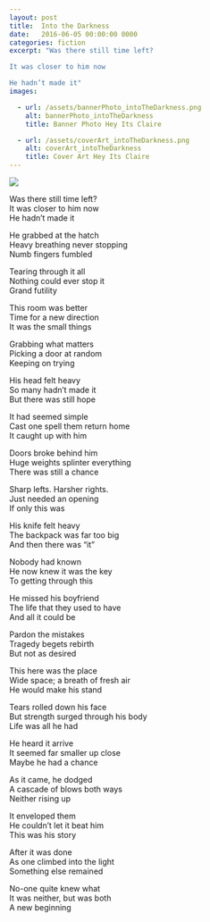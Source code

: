 ```yaml
---
layout: post
title:  Into the Darkness
date:   2016-06-05 00:00:00 0000
categories: fiction
excerpt: "Was there still time left?

It was closer to him now

He hadn’t made it"
images:

  - url: /assets/bannerPhoto_intoTheDarkness.png
    alt: bannerPhoto_intoTheDarkness
    title: Banner Photo Hey Its Claire

  - url: /assets/coverArt_intoTheDarkness.png
    alt: coverArt_intoTheDarkness
    title: Cover Art Hey Its Claire
---
```


<img class="bannerPhoto" src="{{ site.url }}/assets/bannerPhoto_intoTheDarkness.png" />

<p class="text-center">
  Was there still time left?<br/>
  It was closer to him now<br/>
  He hadn’t made it<br/>
</p>

<p class="text-center">
  He grabbed at the hatch<br/>
  Heavy breathing never stopping<br/>
  Numb fingers fumbled<br/>
</p>

<p class="text-center">
Tearing through it all<br/>
Nothing could ever stop it<br/>
Grand futility<br/>
</p>

<p class="text-center">
This room was better<br/>
Time for a new direction<br/>
It was the small things<br/>
</p>

<p class="text-center">
Grabbing what matters<br/>
Picking a door at random<br/>
Keeping on trying<br/>
</p>

<p class="text-center">
His head felt heavy<br/>
So many hadn’t made it<br/>
But there was still hope<br/>
</p>

<p class="text-center">
It had seemed simple<br/>
Cast one spell them return home<br/>
It caught up with him<br/>
</p>

<p class="text-center">
Doors broke behind him<br/>
Huge weights splinter everything<br/>
There was still a chance<br/>
</p>

<p class="text-center">
Sharp lefts. Harsher rights.<br/>
Just needed an opening<br/>
If only this was<br/>
</p>

<p class="text-center">
His knife felt heavy<br/>
The backpack was far too big<br/>
And then there was “it”<br/>
</p>

<p class="text-center">
Nobody had known<br/>
He now knew it was the key<br/>
To getting through this<br/>
</p>

<p class="text-center">
He missed his boyfriend<br/>
The life that they used to have<br/>
And all it could be<br/>
</p>

<p class="text-center">
Pardon the mistakes<br/>
Tragedy begets rebirth<br/>
But not as desired<br/>
</p>

<p class="text-center">
This here was the place<br/>
Wide space; a breath of fresh air<br/>
He would make his stand<br/>
</p>

<p class="text-center">
Tears rolled down his face<br/>
But strength surged through his body<br/>
Life was all he had<br/>
</p>

<p class="text-center">
He heard it arrive<br/>
It seemed far smaller up close<br/>
Maybe he had a chance<br/>
</p>

<p class="text-center">
As it came, he dodged<br/>
A cascade of blows both ways<br/>
Neither rising up<br/>
</p>

<p class="text-center">
It enveloped them<br/>
He couldn’t let it beat him<br/>
This was his story<br/>
</p>

<p class="text-center">
After it was done<br/>
As one climbed into the light<br/>
Something else remained<br/>
</p>

<p class="text-center">
No-one quite knew what<br/>
It was neither, but was both<br/>
A new beginning<br/>
</p>

